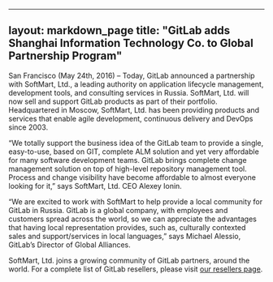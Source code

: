  ---
 layout: markdown_page
 title: "GitLab adds Shanghai Information Technology Co. to Global Partnership Program"
 ---
 
 San Francisco (May 24th, 2016) – Today, GitLab announced a partnership with SoftMart, Ltd., a leading authority on application lifecycle management, 
 development tools, and consulting services in Russia. SoftMart, Ltd. will now sell and support GitLab products as part of their portfolio. 
 Headquartered in Moscow, SoftMart, Ltd. has been providing products and services that enable agile development, continuous delivery and DevOps 
 since 2003.

“We totally support the business idea of the GitLab team to provide a single, easy-to-use, based on GIT, complete ALM solution and yet very 
affordable for many software development teams. GitLab brings complete change management solution on top of high-level repository management tool. 
Process and change visibility have become affordable to almost everyone looking for it,” says SoftMart, Ltd. CEO Alexey Ionin. 

“We are excited to work with SoftMart to help provide a local community for GitLab in Russia. GitLab is a global company, with employees and customers 
spread across the world, so we can appreciate the advantages that having local representation provides, such as, culturally contexted sales and 
support/services in local languages,” says Michael Alessio, GitLab’s Director of Global Alliances.  

SoftMart, Ltd. joins a growing community of GitLab partners, around the world. For a complete list of GitLab resellers, please visit [our resellers page](https://about.gitlab.com/resellers/). 
